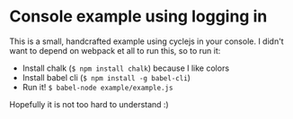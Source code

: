 # Console example using logging in

This is a small, handcrafted example using cyclejs in your console.
I didn't want to depend on webpack et all to run this, so to run it:

- Install chalk (`$ npm install chalk`) because I like colors
- Install babel cli (`$ npm install -g babel-cli`)
- Run it! `$ babel-node example/example.js`

Hopefully it is not too hard to understand :)
